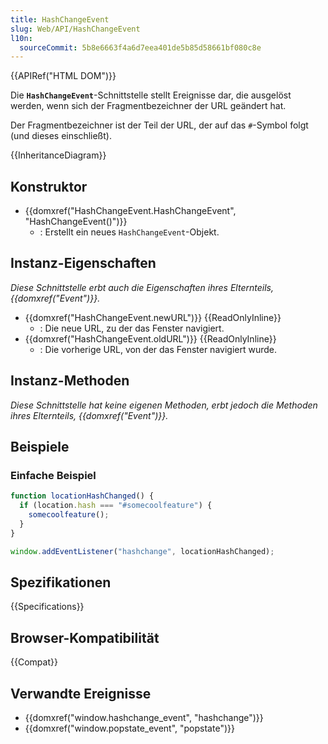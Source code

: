 ```yaml
---
title: HashChangeEvent
slug: Web/API/HashChangeEvent
l10n:
  sourceCommit: 5b8e6663f4a6d7eea401de5b85d58661bf080c8e
---
```


{{APIRef("HTML DOM")}}

Die **`HashChangeEvent`**-Schnittstelle stellt Ereignisse dar, die ausgelöst werden, wenn sich der Fragmentbezeichner der URL geändert hat.

Der Fragmentbezeichner ist der Teil der URL, der auf das `#`-Symbol folgt (und dieses einschließt).

{{InheritanceDiagram}}

## Konstruktor

- {{domxref("HashChangeEvent.HashChangeEvent", "HashChangeEvent()")}}
  - : Erstellt ein neues `HashChangeEvent`-Objekt.

## Instanz-Eigenschaften

_Diese Schnittstelle erbt auch die Eigenschaften ihres Elternteils, {{domxref("Event")}}._

- {{domxref("HashChangeEvent.newURL")}} {{ReadOnlyInline}}
  - : Die neue URL, zu der das Fenster navigiert.
- {{domxref("HashChangeEvent.oldURL")}} {{ReadOnlyInline}}
  - : Die vorherige URL, von der das Fenster navigiert wurde.

## Instanz-Methoden

_Diese Schnittstelle hat keine eigenen Methoden, erbt jedoch die Methoden ihres Elternteils, {{domxref("Event")}}._

## Beispiele

### Einfache Beispiel

```js
function locationHashChanged() {
  if (location.hash === "#somecoolfeature") {
    somecoolfeature();
  }
}

window.addEventListener("hashchange", locationHashChanged);
```

## Spezifikationen

{{Specifications}}

## Browser-Kompatibilität

{{Compat}}

## Verwandte Ereignisse

- {{domxref("window.hashchange_event", "hashchange")}}
- {{domxref("window.popstate_event", "popstate")}}
